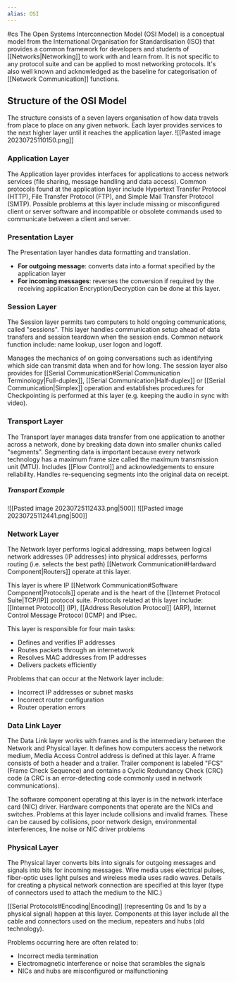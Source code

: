 ```yaml
---
alias: OSI
---
```

#cs
The Open Systems Interconnection Model (OSI Model) is a conceptual model from the International Organisation for Standardisation (ISO) that provides a common framework for developers and students of [[Networks|Networking]] to work with and learn from. It is not specific to any protocol suite and can be applied to most networking protocols. It's also well known and acknowledged as the baseline for categorisation of [[Network Communication]] functions. 

## Structure of the OSI Model
The structure consists of a seven layers organisation of how data travels from place to place on any given network. Each layer provides services to the next higher layer until it reaches the application layer.
![[Pasted image 20230725110150.png]]

### Application Layer
The Application layer provides interfaces for applications to access network services (file sharing, message handling and data access). Common protocols found at the application layer include Hypertext Transfer Protocol (HTTP), File Transfer Protocol (FTP), and Simple Mail Transfer Protocol (SMTP). Possible problems at this layer include missing or misconfigured client or server software and incompatible or obsolete commands used to communicate between a client and server.

### Presentation Layer
The Presentation layer handles data formatting and translation. 
- **For outgoing message**: converts data into a format specified by the application layer
- **For incoming messages**: reverses the conversion if required by the receiving application
Encryption/Decryption can be done at this layer.

### Session Layer 
The Session layer permits two computers to hold ongoing communications, called "sessions". This layer handles communication setup ahead of data transfers and session teardown when the session ends. Common network function include: name lookup, user logon and logoff. 

Manages the mechanics of on going conversations such as identifying which side can transmit data when and for how long. The session layer also provides for [[Serial Communication#Serial Communication Terminology|Full-duplex]], [[Serial Communication|Half-duplex]] or [[Serial Communication|Simplex]] operation and establishes procedures for Checkpointing is performed at this layer (e.g. keeping the audio in sync with video).

### Transport Layer
The Transport layer manages data transfer from one application to another across a network, done by breaking data down into smaller chunks called "segments". Segmenting data is important because every network technology has a maximum frame size called the maximum transmission unit (MTU). Includes [[Flow Control]] and acknowledgements to ensure reliability. Handles re-sequencing segments into the original data on receipt. 

##### Transport Example
![[Pasted image 20230725112433.png|500]]
![[Pasted image 20230725112441.png|500]]

### Network Layer
The Network layer performs logical addressing, maps between logical network addresses (IP addresses) into physical addresses, performs routing (i.e. selects the best path) [[Network Communication#Hardward Component|Routers]] operate at this layer.

This layer is where IP [[Network Communication#Software Component|Protocols]] operate and is the heart of the [[Internet Protocol Suite|TCP/IP]] protocol suite. Protocols related at this layer include: [[Internet Protocol]] (IP), [[Address Resolution Protocol]] (ARP), Internet Control Message Protocol (ICMP) and IPsec. 

This layer is responsible for four main tasks:
- Defines and verifies IP addresses
- Routes packets through an internetwork 
- Resolves MAC addresses from IP addresses
- Delivers packets efficiently

Problems that can occur at the Network layer include: 
- Incorrect IP addresses or subnet masks
- Incorrect router configuration
- Router operation errors

### Data Link Layer
The Data Link layer works with frames and is the intermediary between the Network and Physical layer. It defines how computers access the network medium, Media Access Control address is defined at this layer. A frame consists of both a header and a trailer. Trailer component is labeled "FCS" (Frame Check Sequence) and contains a Cyclic Redundancy Check (CRC) code (a CRC is an error-detecting code commonly used in network communications).

The software component operating at this layer is in the network interface card (NIC) driver. Hardware components that operate are the NICs and switches. Problems at this layer include collisions and invalid frames. These can be caused by collisions, poor network design, environmental interferences, line noise or NIC driver problems

### Physical Layer
The Physical layer converts bits into signals for outgoing messages and signals into bits for incoming messages. Wire media uses electrical pulses, fiber-optic uses light pulses and wireless media uses radio waves. Details for creating a physical network connection are specified at this layer (type of connectors used to attach the medium to the NIC.)

[[Serial Protocols#Encoding|Encoding]] (representing 0s and 1s by a physical signal) happen at this layer. Components at this layer include all the cable and connectors used on the medium, repeaters and hubs (old technology).

Problems occurring here are often related to:
- Incorrect media termination
- Electromagnetic interference or noise that scrambles the signals 
- NICs and hubs are misconfigured or malfunctioning
